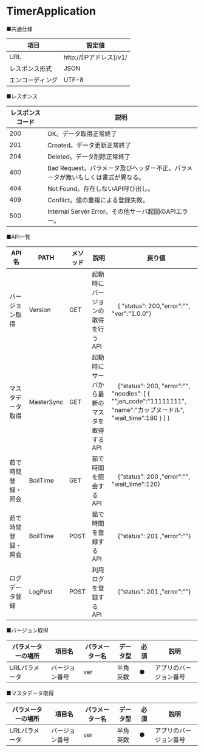 # TimerApplication

■共通仕様

| 項目 | 設定値 |
| --- | --- | 
| URL | http://[IPアドレス]/v1/ |
| レスポンス形式 | JSON |
| エンコーディング | UTF-8 |

■レスポンス

| レスポンスコード | 説明 |
| --- | --- | 
| 200 | OK。データ取得正常終了 | 
| 201 | Created。データ更新正常終了 | 
| 204 | Deleted。データ削除正常終了 | 
| 400 | Bad Request。パラメータ及びヘッダー不正。パラメータが無いもしくは書式が異なる。 | 
| 404 | Not Found。存在しないAPI呼び出し。 | 
| 409 | Conflict。値の重複による登録失敗。 | 
| 500 | Internal Server Error。その他サーバ起因のAPIエラー。 | 

■API一覧

| API名 | PATH | メソッド | 説明 |　戻り値 |
| --- | --- | --- | --- | --- |
| バージョン取得 | Version | GET | 起動時にバージョンの取得を行うAPI |　{  "status": 200,"error":"", "ver":"1.0.0"} |
| マスタデータ取得 | MasterSync | GET | 起動時にサーバから最新のマスタを取得するAPI |　{"status": 200,  "error":"",  "noodles":  [  {  ""jan_code":"11111111",  "name":"カップヌードル",  "wait_time":180  }  ]  } |
| 茹で時間登録・照会 | BoilTime | GET | 茹で時間を照会するAPI |　{"status": 200 ,"error":"", "wait_time":120} |
| 茹で時間登録・照会 | BoilTime | POST | 茹で時間を登録するAPI |　{"status": 201 ,"error":""} |
| ログデータ登録 | LogPost | POST | 利用ログを登録するAPI |　{"status": 201 ,"error":""} |

■バージョン取得

| パラメーターの場所 | 項目名 | パラメーター名 | データ型 | 必須 | 説明 |
| --- | --- | --- | --- | --- | --- |
| URLパラメータ | バージョン番号 | ver | 半角英数 | ● | アプリのバージョン番号 |

■マスタデータ取得

| パラメーターの場所 | 項目名 | パラメーター名 | データ型 | 必須 | 説明 |
| --- | --- | --- | --- | --- | --- |
| URLパラメータ | バージョン番号 | ver | 半角英数 | ● | アプリのバージョン番号 |
